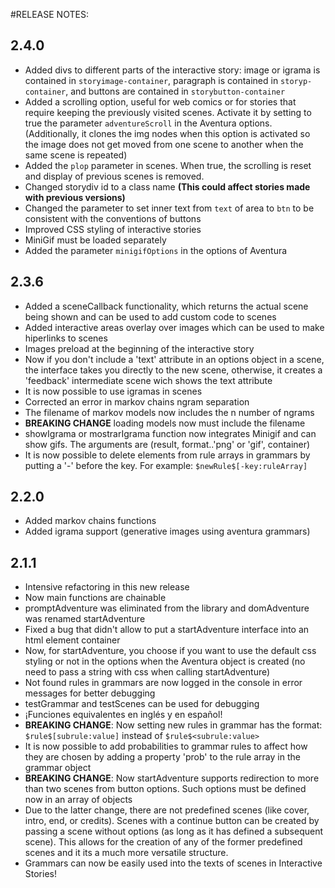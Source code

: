 #RELEASE NOTES:

## 2.4.0
- Added divs to different parts of the interactive story: image or igrama is contained in `storyimage-container`, paragraph is contained in `storyp-container`, and buttons are contained in `storybutton-container`
- Added a scrolling option, useful for web comics or for stories that require keeping the previously visited scenes. Activate it by setting to true the parameter `adventureScroll` in the Aventura options. (Additionally, it clones the img nodes when this option is activated so the image does not get moved from one scene to another when the same scene is repeated)
- Added the `plop` parameter in scenes. When true, the scrolling is reset and display of previous scenes is removed.
- Changed storydiv id to a class name **(This could affect stories made with previous versions)**
- Changed the parameter to set inner text from `text` of area to `btn` to be consistent with the conventions of buttons
- Improved CSS styling of interactive stories
- MiniGif must be loaded separately
- Added the parameter `minigifOptions` in the options of Aventura

## 2.3.6
- Added a sceneCallback functionality, which returns the actual scene being shown and can be used to add custom code to scenes
- Added interactive areas overlay over images which can be used to make hiperlinks to scenes
- Images preload at the beginning of the interactive story
- Now if you don't include a 'text' attribute in an options object in a scene, the interface takes you directly to the new scene, otherwise, it creates a 'feedback' intermediate scene wich shows the text attribute
- It is now possible to use igramas in scenes
- Corrected an error in markov chains ngram separation
- The filename of markov models now includes the n number of ngrams
- **BREAKING CHANGE** loading models now must include the filename
- showIgrama or mostrarIgrama function now integrates Minigif and can show gifs. The arguments are (result, format..'png' or 'gif', container)
- It is now possible to delete elements from rule arrays in grammars by putting a '-' before the key. For example: `$newRule$[-key:ruleArray]`

## 2.2.0
- Added markov chains functions
- Added igrama support (generative images using aventura grammars)

## 2.1.1
- Intensive refactoring in this new release
- Now main functions are chainable
- promptAdventure was eliminated from the library and domAdventure was renamed startAdventure
- Fixed a bug that didn't allow to put a startAdventure interface into an html element container
- Now, for startAdventure, you choose if you want to use the default css styling or not in the options when the Aventura object is created (no need to pass a string with css when calling startAdventure)
- Not found rules in grammars are now logged in the console in error messages for better debugging
- testGrammar and testScenes can be used for debugging
- ¡Funciones equivalentes en inglés y en español!
- **BREAKING CHANGE**: Now setting new rules in grammar has the format: `$rule$[subrule:value]` instead of `$rule$<subrule:value>`
- It is now possible to add probabilities to grammar rules to affect how they are chosen by adding a property 'prob' to the rule array in the grammar object
-  **BREAKING CHANGE**: Now startAdventure supports redirection to more than two scenes from button options. Such options must be defined now in an array of objects
- Due to the latter change, there are not predefined scenes (like cover, intro, end, or credits). Scenes with a continue button can be created by passing a scene without options (as long as it has defined a subsequent scene). This allows for the creation of any of the former predefined scenes and it its a much more versatile structure.
- Grammars can now be easily used into the texts of scenes in Interactive Stories!
